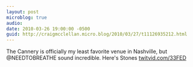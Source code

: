 ```yaml
---
layout: post
microblog: true
audio: 
date: 2010-03-26 19:00:00 -0500
guid: http://craigmcclellan.micro.blog/2010/03/27/t11126935212.html
---
```

The Cannery is officially my least favorite venue in Nashville, but @NEEDTOBREATHE sound incredible. Here's Stones [twitvid.com/33FED](http://twitvid.com/33FED)
